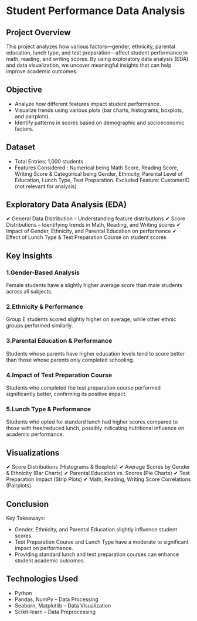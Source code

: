 # Student Performance Data Analysis

## Project Overview
This project analyzes how various factors—gender, ethnicity, parental education, lunch type, and test preparation—affect student performance in math, reading, and writing scores. By using exploratory data analysis (EDA) and data visualization, we uncover meaningful insights that can help improve academic outcomes.

## Objective
- Analyze how different features impact student performance.
- Visualize trends using various plots (bar charts, histograms, boxplots, and pairplots).
- Identify patterns in scores based on demographic and socioeconomic factors.

## Dataset
- Total Entries: 1,000 students
- Features Considered : Numerical being Math Score, Reading Score, Writing Score & Categorical being Gender, Ethnicity, Parental Level of Education, Lunch Type, Test Preparation. Excluded Feature: CustomerID (not relevant for analysis)

## Exploratory Data Analysis (EDA)
✔ General Data Distribution – Understanding feature distributions
✔ Score Distributions – Identifying trends in Math, Reading, and Writing scores
✔ Impact of Gender, Ethnicity, and Parental Education on performance
✔ Effect of Lunch Type & Test Preparation Course on student scores

## Key Insights
### 1.Gender-Based Analysis
Female students have a slightly higher average score than male students across all subjects.

### 2.Ethnicity & Performance
Group E students scored slightly higher on average, while other ethnic groups performed similarly.

### 3.Parental Education & Performance
Students whose parents have higher education levels tend to score better than those whose parents only completed schooling.

### 4.Impact of Test Preparation Course
Students who completed the test preparation course performed significantly better, confirming its positive impact.

### 5.Lunch Type & Performance
Students who opted for standard lunch had higher scores compared to those with free/reduced lunch, possibly indicating nutritional influence on academic performance.

## Visualizations
✔ Score Distributions (Histograms & Boxplots)
✔ Average Scores by Gender & Ethnicity (Bar Charts)
✔ Parental Education vs. Scores (Pie Charts)
✔ Test Preparation Impact (Strip Plots)
✔ Math, Reading, Writing Score Correlations (Pairplots)

## Conclusion
Key Takeaways:
- Gender, Ethnicity, and Parental Education slightly influence student scores.
- Test Preparation Course and Lunch Type have a moderate to significant impact on performance.
- Providing standard lunch and test preparation courses can enhance student academic outcomes.

## Technologies Used
- Python
- Pandas, NumPy – Data Processing
- Seaborn, Matplotlib – Data Visualization
- Scikit-learn – Data Preprocessing
